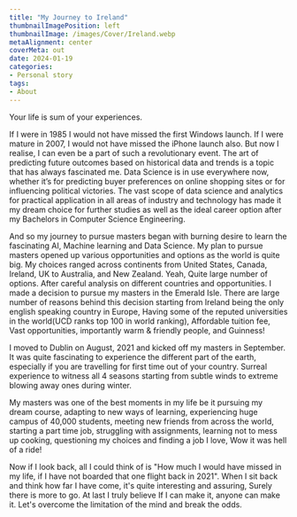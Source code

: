 ```yaml
---
title: "My Journey to Ireland"
thumbnailImagePosition: left
thumbnailImage: /images/Cover/Ireland.webp
metaAlignment: center
coverMeta: out
date: 2024-01-19
categories:
- Personal story
tags:
- About
---
```


Your life is sum of your experiences.

<!--more-->
If I were in 1985 I would not have missed the first Windows launch. If I were mature in 2007, I would not have missed the iPhone launch also. But now I realise, I can even be a part of such a revolutionary event. The art of predicting future outcomes based on historical data and trends is a topic that has always fascinated me. Data Science is in use everywhere now, whether it’s for predicting buyer preferences on online shopping sites or for influencing political victories. The vast scope of data science and analytics for practical application in all areas of industry and technology has made it my dream choice for further studies as well as the ideal career option after my Bachelors in Computer Science Engineering.

And so my journey to pursue masters began with burning desire to learn the fascinating AI, Machine learning and Data Science. My plan to pursue masters opened up various opportunities and options as the world is quite big. My choices ranged across continents from United States, Canada, Ireland, UK to Australia, and New Zealand. Yeah, Quite large number of options. After careful analysis on different countries and opportunities. I made a decision to pursue my masters in the Emerald Isle. There are large number of reasons behind this decision starting from Ireland being the only english speaking country in Europe, Having some of the reputed universities in the world(UCD ranks top 100 in world ranking), Affordable tuition fee, Vast opportunities, importantly warm & friendly people, and Guinness!

I moved to Dublin on August, 2021 and kicked off my masters in September. It was quite fascinating to experience the different part of the earth, especially if you are travelling for first time out of your  country. Surreal experience to witness all 4 seasons starting from subtle winds to extreme blowing away ones during winter.

My masters was one of the best moments in my life be it pursuing my dream course, adapting to new ways of learning, experiencing huge campus of 40,000 students, meeting new friends from across the world, starting a part time job, struggling with assignments, learning not to mess up cooking, questioning my choices and finding a job I love, Wow it was hell of a ride!

Now if I look back, all I could think of is "How much I would have missed in my life, if I have not boarded that one flight back in 2021". When I sit back and think how far I have come, it's quite interesting and assuring, Surely there is more to go. At last I truly believe If I can make it, anyone can make it. Let's overcome the limitation of the mind and break the odds.
